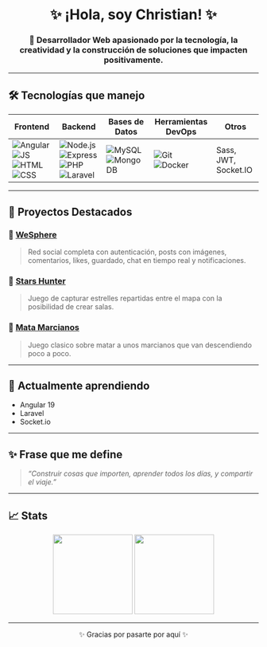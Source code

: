 <h1 align="center">✨ ¡Hola, soy Christian! ✨</h1>

<h3 align="center">🎯 Desarrollador Web apasionado por la tecnología, la creatividad y la construcción de soluciones que impacten positivamente.</h3>

---

## 🛠️ Tecnologías que manejo

| Frontend      | Backend       | Bases de Datos | Herramientas DevOps    | Otros                  |
|---------------|---------------|----------------|-------------------------|------------------------|
| ![Angular](https://img.shields.io/badge/-Angular-DD0031?style=flat&logo=angular&logoColor=white) ![JS](https://img.shields.io/badge/-JavaScript-777BB4?style=flat&logo=javascript&logoColor) ![HTML](https://img.shields.io/badge/-HTML-777BB4?style=flat&logo=html5&logoColor=red) ![CSS](https://img.shields.io/badge/-CSS-777BB4?style=flat&logo=css3&logoColor=blue) | ![Node.js](https://img.shields.io/badge/-Node.js-339933?style=flat&logo=node.js&logoColor=white) ![Express](https://img.shields.io/badge/-Express-000000?style=flat&logo=express&logoColor=white) ![PHP](https://img.shields.io/badge/-PHP-777BB4?style=flat&logo=php&logoColor=white) ![Laravel](https://img.shields.io/badge/-LARAVEL-777BB4?style=flat&logo=laravel&logoColor=red) | ![MySQL](https://img.shields.io/badge/-MySQL-4479A1?style=flat&logo=mysql&logoColor=white) ![MongoDB](https://img.shields.io/badge/-MongoDB-47A248?style=flat&logo=mongodb&logoColor=white) | ![Git](https://img.shields.io/badge/-Git-F05032?style=flat&logo=git&logoColor=white) ![Docker](https://img.shields.io/badge/-Docker-2496ED?style=flat&logo=docker&logoColor=white) | Sass, JWT, Socket.IO |

---

## 🚀 Proyectos Destacados

### 🔹 [WeSphere](https://github.com/Christian270304/wesphere)
> Red social completa con autenticación, posts con imágenes, comentarios, likes, guardado, chat en tiempo real y notificaciones.

### 🔹 [Stars Hunter](https://github.com/Christian270304/Stars-Hunters)
> Juego de capturar estrelles repartidas entre el mapa con la posibilidad de crear salas.

### 🔹 [Mata Marcianos](https://github.com/Christian270304/MataMarcianos)
> Juego clasico sobre matar a unos marcianos que van descendiendo poco a poco.

---

## 🌱 Actualmente aprendiendo

- Angular 19 
- Laravel
- Socket.io

---

## ✨ Frase que me define

> *“Construir cosas que importen, aprender todos los días, y compartir el viaje.”*

---

## 📈 Stats

<p align="center">
  <img src="https://github-readme-stats.vercel.app/api?username=Christian270304&show_icons=true&theme=radical" height="160" />
  <img src="https://github-readme-stats.vercel.app/api/top-langs/?username=Christian270304&layout=compact&theme=radical" height="160" />
</p>

---

<p align="center">✨ Gracias por pasarte por aquí ✨</p>

